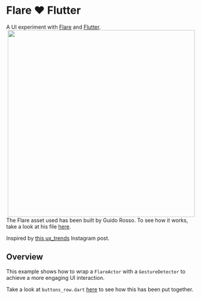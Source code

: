 # Flare ❤️ Flutter

A UI experiment with [Flare](https://www.2dimensions.com) and [Flutter](https://www.flutter.io).
<img align="right" height="500" src="https://i.imgur.com/hJ3l5Mt.gif">

The Flare asset used has been built by Guido Rosso. To see how it works, take a look at his file [here](https://www.2dimensions.com/a/pollux/files/flare/heart-simple).

Inspired by [this ux_trends](https://www.instagram.com/p/BravnFGBHs0/) Instagram post.

## Overview

This example shows how to wrap a `FlareActor` with a `GestureDetector` to achieve a more engaging UI interaction. <br/>

Take a look at `buttons_row.dart` [here](lib/buttons_row.dart#L41) to see how this has been put together.
